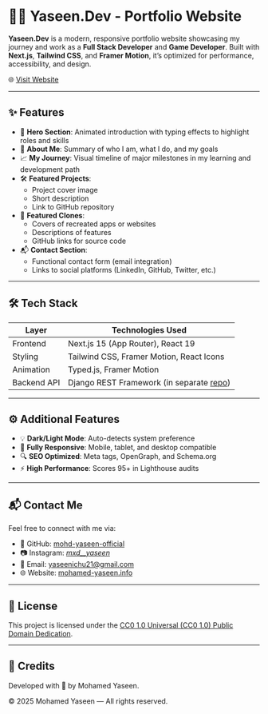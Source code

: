 # 👨‍💻 Yaseen.Dev - Portfolio Website

**Yaseen.Dev** is a modern, responsive portfolio website showcasing my journey and work as a **Full Stack Developer** and **Game Developer**. Built with **Next.js**, **Tailwind CSS**, and **Framer Motion**, it’s optimized for performance, accessibility, and design.

🌐 [Visit Website](https://mohamed-yaseen.info)

---

## ✨ Features

- 🚀 **Hero Section**: Animated introduction with typing effects to highlight roles and skills
- 🙋 **About Me**: Summary of who I am, what I do, and my goals
- 📈 **My Journey**: Visual timeline of major milestones in my learning and development path
- 🛠️ **Featured Projects**:
  - Project cover image
  - Short description
  - Link to GitHub repository
- 🧪 **Featured Clones**:
  - Covers of recreated apps or websites
  - Descriptions of features
  - GitHub links for source code
- 📬 **Contact Section**:
  - Functional contact form (email integration)
  - Links to social platforms (LinkedIn, GitHub, Twitter, etc.)

---

## 🛠️ Tech Stack

| Layer        | Technologies Used                            |
|--------------|-----------------------------------------------|
| Frontend     | Next.js 15 (App Router), React 19             |
| Styling      | Tailwind CSS, Framer Motion, React Icons      |
| Animation    | Typed.js, Framer Motion                       |
| Backend API  | Django REST Framework (in separate [repo](https://github.com/mohd-yaseen-official/yaseen-dev-portfolio-api.git))      |

---

## ⚙️ Additional Features

- 💡 **Dark/Light Mode**: Auto-detects system preference
- 📱 **Fully Responsive**: Mobile, tablet, and desktop compatible
- 🔍 **SEO Optimized**: Meta tags, OpenGraph, and Schema.org
- ⚡ **High Performance**: Scores 95+ in Lighthouse audits

---

## 📬 Contact Me

Feel free to connect with me via:

- 💼 GitHub: [mohd-yaseen-official](https://github.com/mohd-yaseen-official)
- 📷 Instagram: [_mxd__yaseen_](https://www.instagram.com/_mxd__yaseen_/)
- 📧 Email: [yaseenichu21@gmail.com](mailto:yaseenichu21@gmail.com)
- 🌐 Website: [mohamed-yaseen.info](https://mohamed-yaseen.info)

---
## 📄 License

This project is licensed under the [CC0 1.0 Universal (CC0 1.0) Public Domain Dedication](https://creativecommons.org/publicdomain/zero/1.0/).

---
## 🏅 Credits

Developed with 💙 by Mohamed Yaseen.

© 2025 Mohamed Yaseen — All rights reserved.
